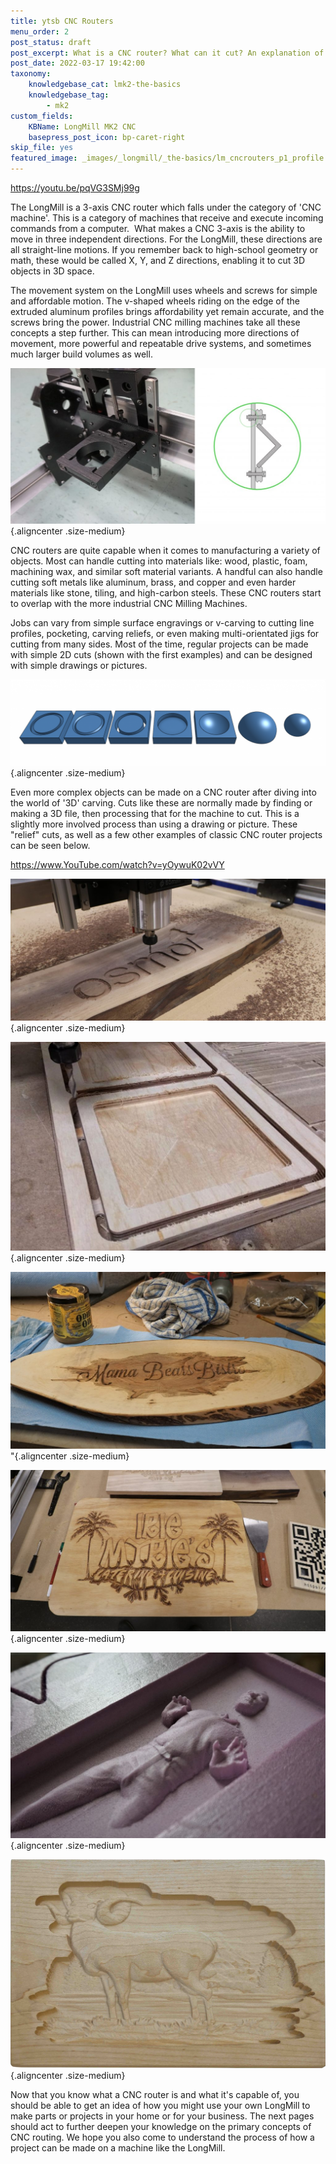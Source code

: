 ```yaml
---
title: ytsb CNC Routers
menu_order: 2
post_status: draft
post_excerpt: What is a CNC router? What can it cut? An explanation of how the LongMill and other 3-axis CNCs work and their capabilities when creating projects.
post_date: 2022-03-17 19:42:00
taxonomy:
    knowledgebase_cat: lmk2-the-basics
    knowledgebase_tag:
        - mk2
custom_fields:
    KBName: LongMill MK2 CNC
    basepress_post_icon: bp-caret-right
skip_file: yes
featured_image: _images/_longmill/_the-basics/lm_cncrouters_p1_profile.jpg
---
```


https://youtu.be/pqVG3SMj99g

The LongMill is a 3-axis CNC router which falls under the category of 'CNC machine'. This is a category of machines that receive and execute incoming commands from a computer.  What makes a CNC 3-axis is the ability to move in three independent directions. For the LongMill, these directions are all straight-line motions. If you remember back to high-school geometry or math, these would be called X, Y, and Z directions, enabling it to cut 3D objects in 3D space.

The movement system on the LongMill uses wheels and screws for simple and affordable motion. The v-shaped wheels riding on the edge of the extruded aluminum profiles brings affordability yet remain accurate, and the screws bring the power. Industrial CNC milling machines take all these concepts a step further. This can mean introducing more directions of movement, more powerful and repeatable drive systems, and sometimes much larger build volumes as well.

![](/_images/_longmill/_the-basics/lm_cncrouters_p1_profile.jpg){.aligncenter .size-medium}

CNC routers are quite capable when it comes to manufacturing a variety of objects. Most can handle cutting into materials like: wood, plastic, foam, machining wax, and similar soft material variants. A handful can also handle cutting soft metals like aluminum, brass, and copper and even harder materials like stone, tiling, and high-carbon steels. These CNC routers start to overlap with the more industrial CNC Milling Machines.

Jobs can vary from simple surface engravings or v-carving to cutting line profiles, pocketing, carving reliefs, or even making multi-orientated jigs for cutting from many sides. Most of the time, regular projects can be made with simple 2D cuts (shown with the first examples) and can be designed with simple drawings or pictures.

![](/_images/_longmill/_the-basics/lm_cncrouters_p2_CutTypes.png "Surface cut, v-carve, profile cut, pocket cut, inner contour, outer contour, 2-sided cut (sphere)"){.aligncenter .size-medium}

Even more complex objects can be made on a CNC router after diving into the world of '3D' carving. Cuts like these are normally made by finding or making a 3D file, then processing that for the machine to cut. This is a slightly more involved process than using a drawing or picture. These "relief" cuts, as well as a few other examples of classic CNC router projects can be seen below.

https://www.YouTube.com/watch?v=yOywuK02vVY

![](/_images/_longmill/_the-basics/lm_cncrouters_p3_OsmoSign.jpg "Surface cutting the Osmo logo for their booth"){.aligncenter .size-medium}

![](/_images/_longmill/_the-basics/lm_cncrouters_p4_GregCoasters.jpg "Cutting a profile and pocket combination to make custom coffee coasters"){.aligncenter .size-medium}

![](/_images/_longmill/_the-basics/lm_cncrouters_p5_GregChar.jpg "Greg running a basic v-bit engraving on a wood cookie")"{.aligncenter .size-medium}

![](/_images/_longmill/_the-basics/lm_cncrouters_p6_Irie.jpg "A much more complicated v-carve to create both the text and images"){.aligncenter .size-medium}

![](/_images/_longmill/_the-basics/lm_cncrouters_p7_HanSolo.jpg "Detailed relief of frozen Han Solo cut out of pink foam"){.aligncenter .size-medium}

![](/_images/_longmill/_the-basics/lm_cncrouters_p8_RamRelief.jpg "Another detailed relief of a ram by the lake, carved out of cedar"){.aligncenter .size-medium}

Now that you know what a CNC router is and what it's capable of, you should be able to get an idea of how you might use your own LongMill to make parts or projects in your home or for your business. The next pages should act to further deepen your knowledge on the primary concepts of CNC routing. We hope you also come to understand the process of how a project can be made on a machine like the LongMill.
